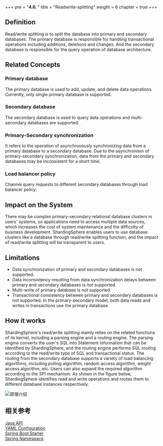 +++
pre = "<b>4.6. </b>"
title = "Readwrite-splitting"
weight = 6
chapter = true
+++

## Definition

Read/write splitting is to split the database into primary and secondary databases. The primary database is responsible for handling transactional operations including additions, deletions and changes.
And the secondary database is responsible for the query operation of database architecture.

## Related Concepts

### Primary database
The primary database is used to add, update, and delete data operations. Currently, only single primary database is supported.

### Secondary database
The secondary database is used to query data operations and multi-secondary databases are supported.

### Primary-Secondary synchronization
It refers to the operation of asynchronously synchronizing data from a primary database to a secondary database. Due to the asynchronism of primary-secondary synchronization,
data from the primary and secondary databases may be inconsistent for a short time.

### Load balancer policy
Channel query requests to different secondary databases through load balancer policy.

## Impact on the System
There may be complex primary-secondary relational database clusters in users' systems, so applications need to access multiple data sources, which increases the cost of system maintenance and the
difficulty of business development. ShardingSphere enables users to use database clusters like a database through read/write splitting function, and the impact of read/write splitting will be transparent to users.

## Limitations
* Data synchronization of primary and secondary databases is not supported.
* Data inconsistency resulting from data synchronization delays between primary and secondary databases is not supported.
* Multi-write of primary database is not supported.
* Transactional consistency between primary and secondary databases is not supported. In the primary-secondary model, both data reads and writes in transactions use the primary database.

## How it works
ShardingSphere's read/write splitting mainly relies on the related functions of its kernel, including a parsing engine and a routing engine.
The parsing engine converts the user's SQL into Statement information that can be identified by ShardingSphere, and the routing engine performs SQL routing according to the read/write type of SQL and transactional status.
The routing from the secondary database supports a variety of load balancing algorithms, including polling algorithm, random access algorithm, weight access algorithm, etc.
Users can also expand the required algorithm according to the SPI mechanism. As shown in the figure below, ShardingSphere identifies read and write operations and routes them to different database instances respectively.

![原理介绍](https://shardingsphere.apache.org/document/current/img/readwrite-splitting/background.png)

## 相关参考
[Java API](/en/user-manual/shardingsphere-jdbc/java-api/rules/readwrite-splitting)\
[YAML Configuration](/en/user-manual/shardingsphere-jdbc/yaml-config/rules/readwrite-splitting)\
[Spring Boot Starter](/en/user-manual/shardingsphere-jdbc/spring-boot-starter/rules/readwrite-splitting)\
[Spring Namespace](/en/user-manual/shardingsphere-jdbc/spring-namespace/rules/readwrite-splitting)
